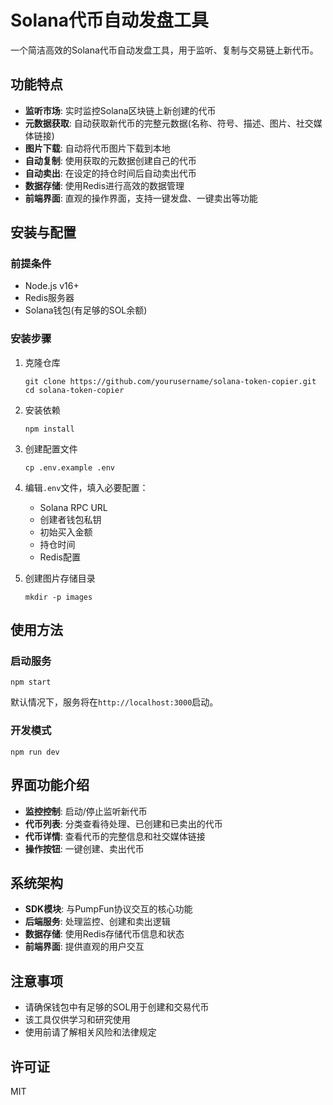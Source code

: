 # Solana代币自动发盘工具

一个简洁高效的Solana代币自动发盘工具，用于监听、复制与交易链上新代币。

## 功能特点

- **监听市场**: 实时监控Solana区块链上新创建的代币
- **元数据获取**: 自动获取新代币的完整元数据(名称、符号、描述、图片、社交媒体链接)
- **图片下载**: 自动将代币图片下载到本地
- **自动复制**: 使用获取的元数据创建自己的代币
- **自动卖出**: 在设定的持仓时间后自动卖出代币
- **数据存储**: 使用Redis进行高效的数据管理
- **前端界面**: 直观的操作界面，支持一键发盘、一键卖出等功能

## 安装与配置

### 前提条件

- Node.js v16+
- Redis服务器
- Solana钱包(有足够的SOL余额)

### 安装步骤

1. 克隆仓库
   ```
   git clone https://github.com/yourusername/solana-token-copier.git
   cd solana-token-copier
   ```

2. 安装依赖
   ```
   npm install
   ```

3. 创建配置文件
   ```
   cp .env.example .env
   ```

4. 编辑`.env`文件，填入必要配置：
   - Solana RPC URL
   - 创建者钱包私钥
   - 初始买入金额
   - 持仓时间
   - Redis配置

5. 创建图片存储目录
   ```
   mkdir -p images
   ```

## 使用方法

### 启动服务

```
npm start
```

默认情况下，服务将在`http://localhost:3000`启动。

### 开发模式

```
npm run dev
```

## 界面功能介绍

- **监控控制**: 启动/停止监听新代币
- **代币列表**: 分类查看待处理、已创建和已卖出的代币
- **代币详情**: 查看代币的完整信息和社交媒体链接
- **操作按钮**: 一键创建、卖出代币

## 系统架构

- **SDK模块**: 与PumpFun协议交互的核心功能
- **后端服务**: 处理监控、创建和卖出逻辑
- **数据存储**: 使用Redis存储代币信息和状态
- **前端界面**: 提供直观的用户交互

## 注意事项

- 请确保钱包中有足够的SOL用于创建和交易代币
- 该工具仅供学习和研究使用
- 使用前请了解相关风险和法律规定

## 许可证

MIT 